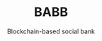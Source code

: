---
layout: "case-study"
menu: "footer_customers"
case_study: true
order: 100
title: "BABB"
subtitle: "Blockchain-based social bank"
image: "babb.jpg"
industries: ["Finance", "Services"]
summary: "Core banking infrastructure and full-stack banking application on a private blockchain using smart contracts."
link: 
  url: "https://getbabb.com/"

delivery: 
  title: "The solution stores customer data within smart contracts on the blockchain and connects customers and banking service providers on a shared network, where the permissions for who can access or use that data is entirely controlled directly by the customer."
  content: |-
    BABB is a multi-sided platform built to provide banking and other financial services to individuals and small businesses. It is a unique opportunity to bring financial inclusion and social cohesion to the widest possible audience, connecting the Beneficiary and the Sender without resorting to unnecessary middlemen or middle-layers of technologies.

testimonial:
  - quote: "Applied Blockchain has experience in all levels of development – the blockchain core, the server level, the interface to the web, the interface to mobile – so they look at the end-to-end process to minimise costs, maximise performance and improve scalability."
    author: "Guido Branca"
    position: "Former CEO, BABB"
    image: "guido-branca"
---